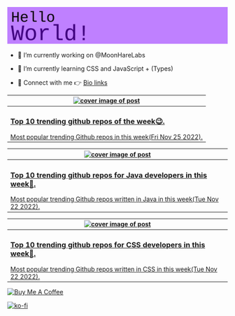 [![Hello World!](https://github.com/ksenginew/ksenginew/raw/main/header.svg)](#nolink)

- 🔭 I’m currently working on @MoonHareLabs  

- 🌱 I’m currently learning CSS and JavaScript + (Types)    

- 💌 Connect with me 👉 [Bio links](https://ksengine.bio.link)

<!-- blog  posts start -->
<a href="https://dev.to/ksengine/top-10-trending-github-repos-of-the-week-4p1l">
<table>
<thead>
<tr>
<th>
<img src="https://res.cloudinary.com/practicaldev/image/fetch/s--Wfco3AsN--/c_imagga_scale,f_auto,fl_progressive,h_420,q_auto,w_1000/https://images.unsplash.com/photo-1531030874896-fdef6826f2f7%3Fcrop%3Dentropy%26cs%3Dtinysrgb%26fit%3Dmax%26fm%3Djpg%26ixid%3DMnwyODI4ODF8MHwxfHJhbmRvbXx8fHx8fHx8fDE2NjkzNzYyNzk%26ixlib%3Drb-4.0.3%26q%3D80%26w%3D1080" alt="cover image of post" width="500px" height="auto"/>
</th>
</tr>
</thead>
<tbody>
<tr>
<td>
<h3>Top 10 trending github repos of the week😉.</h3>
Most popular trending Github repos in this week(Fri Nov 25 2022).
</td>
</tr>
</tbody>
</table>
</a>



<a href="https://dev.to/ksengine/top-10-trending-github-repos-for-java-developers-in-this-week-3e4g">
<table>
<thead>
<tr>
<th>
<img src="https://res.cloudinary.com/practicaldev/image/fetch/s--8dALPriu--/c_imagga_scale,f_auto,fl_progressive,h_420,q_auto,w_1000/https://images.unsplash.com/photo-1519203131305-7b9731fdbe39%3Fcrop%3Dentropy%26cs%3Dtinysrgb%26fit%3Dmax%26fm%3Djpg%26ixid%3DMnwyODI4ODF8MHwxfHJhbmRvbXx8fHx8fHx8fDE2NjkxMTcwMDg%26ixlib%3Drb-4.0.3%26q%3D80%26w%3D1080" alt="cover image of post" width="500px" height="auto"/>
</th>
</tr>
</thead>
<tbody>
<tr>
<td>
<h3>Top 10 trending github repos for Java developers in this week🎉.</h3>
Most popular trending Github repos written in Java in this week(Tue Nov 22 2022).
</td>
</tr>
</tbody>
</table>
</a>



<a href="https://dev.to/ksengine/top-10-trending-github-repos-for-css-developers-in-this-week-5bh3">
<table>
<thead>
<tr>
<th>
<img src="https://res.cloudinary.com/practicaldev/image/fetch/s--ckfIUwQF--/c_imagga_scale,f_auto,fl_progressive,h_420,q_auto,w_1000/https://images.unsplash.com/photo-1577650858344-36f7a4c684e9%3Fcrop%3Dentropy%26cs%3Dtinysrgb%26fit%3Dmax%26fm%3Djpg%26ixid%3DMnwyODI4ODF8MHwxfHJhbmRvbXx8fHx8fHx8fDE2NjkxMTY4MDg%26ixlib%3Drb-4.0.3%26q%3D80%26w%3D1080" alt="cover image of post" width="500px" height="auto"/>
</th>
</tr>
</thead>
<tbody>
<tr>
<td>
<h3>Top 10 trending github repos for CSS developers in this week👀.</h3>
Most popular trending Github repos written in CSS in this week(Tue Nov 22 2022).
</td>
</tr>
</tbody>
</table>
</a>
<!-- blog  posts end -->

<a href="https://www.buymeacoffee.com/ksengine">
  <img src="https://cdn.buymeacoffee.com/buttons/v2/default-yellow.png" alt="Buy Me A Coffee" width="200px" height="auto"/>
</a>

[![ko-fi](https://ko-fi.com/img/githubbutton_sm.svg)](https://ko-fi.com/D1D473BME)
